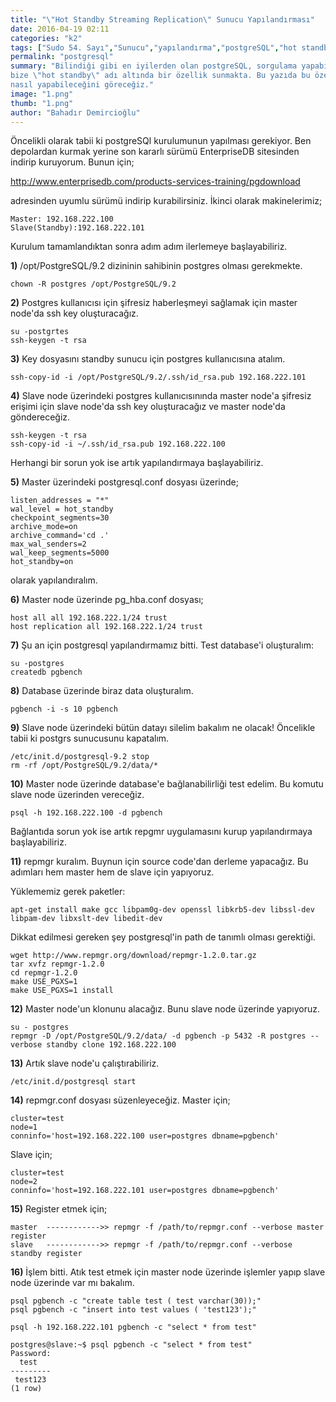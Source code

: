 ```yaml
---
title: "\"Hot Standby Streaming Replication\" Sunucu Yapılandırması"
date: 2016-04-19 02:11
categories: "k2"
tags: ["Sudo 54. Sayı","Sunucu","yapılandırma","postgreSQL","hot standby","repmgr"]
permalink: "postgresql"
summary: "Bilindiği gibi en iyilerden olan postgreSQL, sorgulama yapabilmemiz ya da yüksek ulaşılabilirlik için
bize \"hot standby\" adı altında bir özellik sunmakta. Bu yazıda bu özelliği repmgr yazılımını kullanarak
nasıl yapabileceğini göreceğiz."
image: "1.png"
thumb: "1.png"
author: "Bahadır Demircioğlu"
---
```




Öncelikli olarak tabii ki postgreSQl kurulumunun yapılması gerekiyor. Ben depolardan kurmak yerine son kararlı sürümü EnterpriseDB sitesinden indirip kuruyorum. Bunun için;

<http://www.enterprisedb.com/products-services-training/pgdownload>

adresinden uyumlu sürümü indirip kurabilirsiniz.
İkinci olarak makinelerimiz;

```
Master: 192.168.222.100
Slave(Standby):192.168.222.101
```

Kurulum tamamlandıktan sonra adım adım ilerlemeye başlayabiliriz.

**1)** /opt/PostgreSQL/9.2 dizininin sahibinin postgres olması gerekmekte.

```
chown -R postgres /opt/PostgreSQL/9.2
```

**2)** Postgres kullanıcısı için şifresiz haberleşmeyi sağlamak için master node'da ssh key oluşturacağız.


```
su -postgrtes
ssh-keygen -t rsa
```


**3)** Key dosyasını standby sunucu için postgres kullanıcısına atalım.


```
ssh-copy-id -i /opt/PostgreSQL/9.2/.ssh/id_rsa.pub 192.168.222.101
```


**4)** Slave node üzerindeki postgres kullanıcısınında master node'a şifresiz erişimi için slave node'da ssh key oluşturacağız ve master node'da göndereceğiz.

```
ssh-keygen -t rsa
ssh-copy-id -i ~/.ssh/id_rsa.pub 192.168.222.100
```


Herhangi bir sorun yok ise artık yapılandırmaya başlayabiliriz.

**5)** Master üzerindeki postgresql.conf dosyası üzerinde;

```
listen_addresses = "*"
wal_level = hot_standby
checkpoint_segments=30
archive_mode=on
archive_command='cd .'
max_wal_senders=2
wal_keep_segments=5000
hot_standby=on
```

olarak yapılandıralım.

**6)** Master node üzerinde pg_hba.conf dosyası;

```
host all all 192.168.222.1/24 trust
host replication all 192.168.222.1/24 trust
```

**7)** Şu an için postgresql yapılandırmamız bitti. Test database'i oluşturalım:

```
su -postgres
createdb pgbench
```

**8)** Database üzerinde biraz data oluşturalım.

```
pgbench -i -s 10 pgbench
```

**9)** Slave node üzerindeki bütün datayı silelim bakalım ne olacak! Öncelikle tabii ki postgrs sunucusunu kapatalım.

```
/etc/init.d/postgresql-9.2 stop
rm -rf /opt/PostgreSQL/9.2/data/*
```


**10)** Master node üzerinde database'e bağlanabilirliği test edelim. Bu komutu slave node üzerinden vereceğiz.

```
psql -h 192.168.222.100 -d pgbench
```

Bağlantıda sorun yok ise artık repgmr uygulamasını kurup yapılandırmaya başlayabiliriz.

**11)** repmgr kuralım. Buynun için source code'dan derleme yapacağız. Bu adımları hem master hem de slave için yapıyoruz.

Yüklememiz gerek paketler:

```
apt-get install make gcc libpam0g-dev openssl libkrb5-dev libssl-dev libpam-dev libxslt-dev libedit-dev
```

Dikkat edilmesi gereken şey postgresql'in path de tanımlı olması gerektiği.

```
wget http://www.repmgr.org/download/repmgr-1.2.0.tar.gz
tar xvfz repmgr-1.2.0
cd repmgr-1.2.0
make USE_PGXS=1
make USE_PGXS=1 install
```

**12)** Master node'un klonunu alacağız. Bunu slave node üzerinde yapıyoruz.

```
su - postgres
repmgr -D /opt/PostgreSQL/9.2/data/ -d pgbench -p 5432 -R postgres --verbose standby clone 192.168.222.100
```


**13)** Artık slave node'u çalıştırabiliriz.

```
/etc/init.d/postgresql start
```

**14)** repmgr.conf dosyası süzenleyeceğiz. Master için;

```
cluster=test
node=1
conninfo='host=192.168.222.100 user=postgres dbname=pgbench'
```

Slave için;

```
cluster=test
node=2
conninfo='host=192.168.222.101 user=postgres dbname=pgbench'
```

**15)** Register etmek için;

```
master	------------>> repmgr -f /path/to/repmgr.conf --verbose master register
slave	------------>> repmgr -f /path/to/repmgr.conf --verbose standby register
```

**16)** İşlem bitti. Atık test etmek için master node üzerinde işlemler yapıp slave node üzerinde var mı bakalım.

```
psql pgbench -c "create table test ( test varchar(30));"
psql pgbench -c "insert into test values ( 'test123');"
```

```
psql -h 192.168.222.101 pgbench -c "select * from test"
```

```
postgres@slave:~$ psql pgbench -c "select * from test"
Password:
  test   
---------
 test123
(1 row)
```
